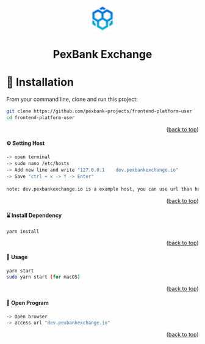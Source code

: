 <div align="center">

<img src="./public//logo.png" alt="Logo" width="70" height="auto" />
<h1>PexBank Exchange</h1>

</div>

# 🧰 Installation

From your command line, clone and run this project:

```sh
git clone https://github.com/pexbank-projects/frontend-platform-user
cd frontend-platform-user
```

<p align="right">(<a href="#top">back to top</a>)</p>

#### ⚙️ Setting Host

```sh
-> open terminal
-> sudo nano /etc/hosts
-> Add new line and write "127.0.0.1    dev.pexbankexchange.io"
-> Save "ctrl + x -> Y -> Enter"

note: dev.pexbankexchange.io is a example host, you can use url than has been added to avoid CORS errors.
```

<p align="right">(<a href="#top">back to top</a>)</p>

#### ⌛ Install Dependency

```sh
yarn install
```

<p align="right">(<a href="#top">back to top</a>)</p>

#### 🚀 Usage

```sh
yarn start
sudo yarn start (for macOS)
```

<p align="right">(<a href="#top">back to top</a>)</p>

#### 🔮 Open Program

```sh
-> Open browser
-> access url "dev.pexbankexchange.io"
```

<p align="right">(<a href="#top">back to top</a>)</p>
